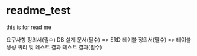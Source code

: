 # readme_test
this is for read me

요구사항 정의서(필수)
DB 설계 문서(필수) => ERD
테이블 정의서(필수) => 테이블 생성 쿼리 및 테스트 결과
테스트 결과(필수)
